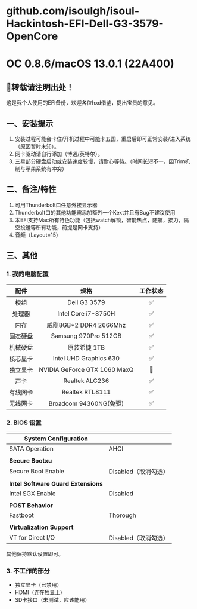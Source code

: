 # github.com/isoulgh/isoul-Hackintosh-EFI-Dell-G3-3579-OpenCore

# OC 0.8.6/macOS 13.0.1 (22A400)
## 🌟转载请注明出处！
这是我个人使用的EFI备份，欢迎各位hxd借鉴，提出宝贵的意见。

## 一、安装提示
1. 安装过程可能会卡住/开机过程中可能卡五国，重启后即可正常安装/进入系统（原因暂时未知）。
2. 网卡驱动请自行添加（博通/英特尔）。
3. 三星部分硬盘启动或安装速度较慢，请耐心等待。（时间长短不一，因Trim机制与苹果系统有冲突）

## 二、备注/特性
1. 可用Thunderbolt口任意外接显示器
2. Thunderbolt口的其他功能需添加额外一个Kext并且有Bug不建议使用
3. 本EFI支持Mac所有特色功能（包括watch解锁，智能热点，随航，接力，隔空投送等所有功能，前提是网卡支持）
4. 音频（Layout=15）

## 三、其他

### 1. 我的电脑配置

|   配件   |             规格              | 工作状态 |
| :------: | :---------------------------: | :------: |
|   模组   |         Dell G3 3579          |    ✅     |
|  处理器  | Intel Core i7-8750H |    ✅     |
|   内存   |    威刚8GB*2 DDR4 2666Mhz    |    ✅     |
| 固态硬盘 |   Samsung 970Pro 512GB   |    ✅     |
| 机械硬盘 |         原装希捷 1TB        |    ✅     |
| 核芯显卡 |    Intel UHD Graphics 630    |    ✅     |
| 独立显卡 |  NVIDIA GeForce GTX 1060 MaxQ  |    🚫     |
|   声卡   |        Realtek ALC236         |    ✅     |
| 有线网卡 |        Realtek RTL8111        |    ✅     |
| 无线网卡 |     Broadcom 94360NG(免驱)     |  ✅  |

### 2. BIOS 设置

| **System Configuration** |      |
| --- | --- |
| SATA Operation       | AHCI |
|                      |      |
| **Secure Bootxu**   |      |
| Secure Boot Enable   | Disabled（取消勾选） |
|  |                    |
| **Intel Software Guard Extensions** |                    |
| Intel SGX Enable | Disabled           |
|  |                    |
| **POST Behavior** |                    |
| Fastboot | Thorough           |
|  |                    |
| **Virtualization Support** |                    |
| VT for Direct I/O | Disabled（取消勾选） |

其他保持默认设置即可。


### 3. 不工作的部分

- 独立显卡（已禁用）
- HDMI（连在独显上）
- SD卡接口（未测试，应该能用）
